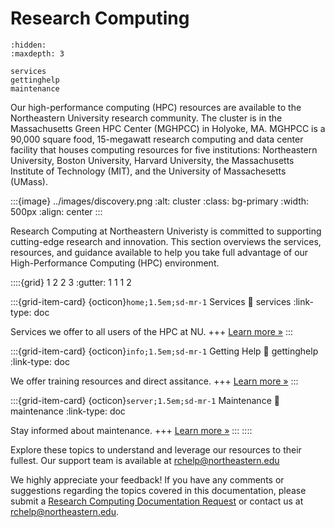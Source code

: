 # Research Computing

```{toctree}
:hidden:
:maxdepth: 3

services
gettinghelp
maintenance
```
Our high-performance computing (HPC) resources are available to the Northeastern University research community. The cluster is in the Massachusetts Green HPC Center (MGHPCC) in Holyoke, MA. MGHPCC is a 90,000 square food, 15-megawatt research computing and data center facility that houses computing resources for five institutions: Northeastern University, Boston University, Harvard University, the Massachusetts Institute of Technology (MIT), and the University of Massachesetts (UMass).

:::{image} ../images/discovery.png
:alt: cluster
:class: bg-primary
:width: 500px
:align: center
:::


Research Computing at Northeastern Univeristy is committed to supporting cutting-edge research and innovation. This section overviews the services, resources, and guidance available to help you take full advantage of our High-Performance Computing (HPC) environment.


::::{grid} 1 2 2 3
:gutter: 1 1 1 2

:::{grid-item-card} {octicon}`home;1.5em;sd-mr-1` Services
:link: services
:link-type: doc

Services we offer to all users of the HPC at NU.
+++
[Learn more »](services)
:::

:::{grid-item-card} {octicon}`info;1.5em;sd-mr-1` Getting Help
:link: gettinghelp
:link-type: doc

We offer training resources and direct assitance.
+++
[Learn more »](gettinghelp)
:::

:::{grid-item-card} {octicon}`server;1.5em;sd-mr-1` Maintenance
:link: maintenance
:link-type: doc

Stay informed about maintenance.
+++
[Learn more »](maintenace)
:::
::::

Explore these topics to understand and leverage our resources to their fullest. Our support team is available at <rchelp@northeastern.edu> 



We highly appreciate your feedback! If you have any comments or suggestions regarding the topics covered in this documentation, please submit a [Research Computing Documentation Request] or contact us at <rchelp@northeastern.edu>.


[research computing documentation request]: https://bit.ly/NURC-Documentation
[research computing team website]: https://rc.northeastern.edu
